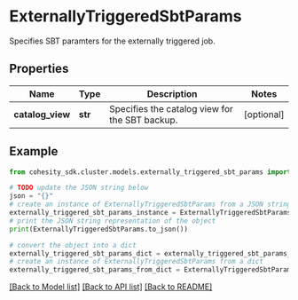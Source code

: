 # ExternallyTriggeredSbtParams

Specifies SBT paramters for the externally triggered job.

## Properties

Name | Type | Description | Notes
------------ | ------------- | ------------- | -------------
**catalog_view** | **str** | Specifies the catalog view for the SBT backup. | [optional] 

## Example

```python
from cohesity_sdk.cluster.models.externally_triggered_sbt_params import ExternallyTriggeredSbtParams

# TODO update the JSON string below
json = "{}"
# create an instance of ExternallyTriggeredSbtParams from a JSON string
externally_triggered_sbt_params_instance = ExternallyTriggeredSbtParams.from_json(json)
# print the JSON string representation of the object
print(ExternallyTriggeredSbtParams.to_json())

# convert the object into a dict
externally_triggered_sbt_params_dict = externally_triggered_sbt_params_instance.to_dict()
# create an instance of ExternallyTriggeredSbtParams from a dict
externally_triggered_sbt_params_from_dict = ExternallyTriggeredSbtParams.from_dict(externally_triggered_sbt_params_dict)
```
[[Back to Model list]](../README.md#documentation-for-models) [[Back to API list]](../README.md#documentation-for-api-endpoints) [[Back to README]](../README.md)


